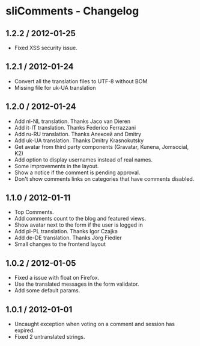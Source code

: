 # sliComments - Changelog #

## 1.2.2 / 2012-01-25 ##
  
  * Fixed XSS security issue.

## 1.2.1 / 2012-01-24 ##
  
  * Convert all the translation files to UTF-8 without BOM
  * Missing file for uk-UA translation

## 1.2.0 / 2012-01-24 ##

  * Add nl-NL translation. Thanks Jaco van Dieren
  * Add it-IT translation. Thanks Federico Ferrazzani
  * Add ru-RU translation. Thanks Алексей and Dmitry
  * Add uk-UA translation. Thanks Dmitry Krasnokutsky
  * Get avatar from third party components (Gravatar, Kunena, Jomsocial, K2)
  * Add option to display usernames instead of real names.
  * Some improvements in the layout.
  * Show a notice if the comment is pending approval.
  * Don't show comments links on categories that have comments disabled.

## 1.1.0 / 2012-01-11 ##

  * Top Comments.
  * Add comments count to the blog and featured views.
  * Show avatar next to the form if the user is logged in
  * Add pl-PL translation. Thanks Igor Czajka
  * Add de-DE translation. Thanks Jörg Fiedler
  * Small changes to the frontend layout

## 1.0.2 / 2012-01-05 ##

  * Fixed a issue with float on Firefox.
  * Use the translated messages in the form validator.
  * Add some default params.

## 1.0.1 / 2012-01-01 ##

  * Uncaught exception when voting on a comment and session has expired.
  * Fixed 2 untranslated strings.